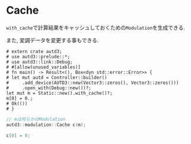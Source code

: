 # Cache

`with_cache`で計算結果をキャッシュしておくための`Modulation`を生成できる.

また, 変調データを変更する事もできる.

```rust,edition2021
# extern crate autd3;
# use autd3::prelude::*;
# use autd3::link::Debug;
# #[allow(unused_variables)]
# fn main() -> Result<(), Box<dyn std::error::Error>> {
# let mut autd = Controller::builder()
#     .add_device(AUTD3::new(Vector3::zeros(), Vector3::zeros()))
#     .open_with(Debug::new())?;
let mut m = Static::new().with_cache()?;
m[0] = 0.;
# Ok(())
# }
```

```cpp
// mは何らかのModulation
autd3::modulation::Cache c(m);

c[0] = 0;
```
